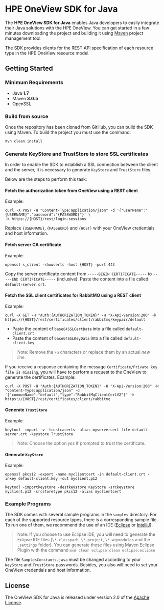 # HPE OneView SDK for Java

The **HPE OneView SDK for Java** enables Java developers to easily integrate their Java solutions with the HPE OneView. You can get started in a few minutes downloading the project and building it using [Maven](https://maven.apache.org/) project management tool.

The SDK provides clients for the REST API specification of each resource type in the HPE OneView resource model.

## Getting Started ##

### Minimum Requirements ###
* Java **1.7**
* Maven **3.0.5**
* OpenSSL

### Build from source ###
Once the repository has been cloned from GitHub, you can build the SDK using Maven. To build the project you must use the command:

```sh
mvn clean install
```

### Generate KeyStore and TrustStore to store SSL certificates ###
In order to enable the SDK to establish a SSL connection between the client and the server, it is necessary to generate `KeyStore` and `TrustStore` files.

Below are the steps to perform this task:

#### Fetch the authorization token from OneView using a REST client ####
Example:
```
curl -X POST -H "Content-Type:application/json" -d '{"userName":"{USERNAME}","password":"{PASSWORD}"}' \
-k https://{HOST}/rest/login-sessions
```
Replace `{USERNAME}`, `{PASSWORD}` and `{HOST}` with your OneView credentials and host information.

#### Fetch server CA certificate ####
Example:
```
openssl s_client -showcerts -host {HOST} -port 443
```
Copy the server certificate content from `-----BEGIN CERTIFICATE-----` to `-----END CERTIFICATE-----` (inclusive).
Paste the content into a file called `default-server.crt`.

#### Fetch the SSL client certificates for RabbitMQ using a REST client ####
Example:
```
curl -X GET -H "Auth:{AUTHORIZATION_TOKEN}" -H "X-Api-Version:200" -k https://{HOST}/rest/certificates/client/rabbitmq/keypair/default  
```
* Paste the content of `base64SSLCertData` into a file called `default-client.crt`
* Paste the content of `base64SSLKeyData` into a file called `default-client.key`

> Note: Remove the `\n` characters or replace them by an actual *new line*.

If you receive a response containing the message `Certificate/Private key file is missing`, you will have to perform a request to the OneView to generate the certificates.
Example:
```
curl -X POST -H "Auth:{AUTHORIZATION_TOKEN}" -H "X-Api-Version:200" -H "Content-Type:application/json" -d '{"commonName":"default","type":"RabbitMqClientCertV2"}' -k https://{HOST}/rest/certificates/client/rabbitmq
```

#### Generate `TrustStore` ####
Example:
```
keytool -import -v -trustcacerts -alias myservercert file default-server.crt -keystore TrustStore
```
> Note: Choose the option *yes* if prompted to trust the certificate.

#### Generate `KeyStore` ####
Example:
```
openssl pkcs12 -export -name myclientcert -in default-client.crt -inkey default-client.key -out myclient.p12

keytool -importkeystore -destkeystore KeyStore -srckeystore myclient.p12 -srcstoretype pkcs12 -alias myclientcert
```

### Example Programs ###
The SDK comes with several sample programs in the `samples` directory. For each of the supported resource types, there is a corresponding sample file. To run one of them, we recommend the use of an IDE ([Eclipse](https://eclipse.org/downloads/) or [IntelliJ](https://www.jetbrains.com/idea/download/)).

> Note: If you choose to use Eclipse IDE, you will need to generate the Eclipse IDE files (`\*.classpath`, `\*.project`, `\*.wtpmodules` and the `.settings` folder). You can generate these files using Maven Eclipse Plugin with the command `mvn clean eclipse:clean eclipse:eclipse`

The file `SamplesConstants.java` must be changed according to your `KeyStore` and `TrustStore` passwords. Besides, you also will need to set your OneView credentials and host information.

## License ##
The OneView SDK for Java is released under version 2.0 of the [Apache License](http://www.apache.org/licenses/LICENSE-2.0).
